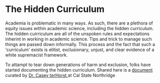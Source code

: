 # The Hidden Curriculum

Academia is problematic in many ways. As such, there are a plethora of equity issues within academic science, including the hidden curriculum. The hidden cuirriculum are all of the unspoken rules and expectations inherint in working in academic science. Tips and trick to manage such things are passed down informally. This process and the fact that such a 'curriculum' exists is elitist, exclusionary, unjust, and clear evidence of a white supremacist framework.&#x20;

To attampt to tear down generations of harm and exclusion, folks have started documenting the hidden curriculum. Shared here is a [document](https://docs.google.com/document/d/1P73tcyk5BopCgNmB2lKSog3vdAkw3drOGpUC2sJs-aA/edit?usp=sharing) curated by [Dr. Casey terHorst ](https://twitter.com/EcoEvoLab?s=20\&t=bS2IuRRe2MIoA6\_PRyWPHw)at Cal State Northridge

